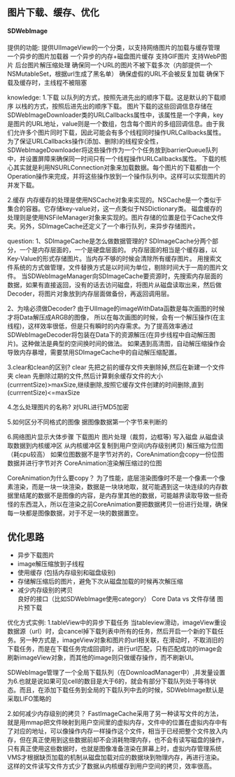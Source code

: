 ## 图片下载、缓存、优化

#### SDWebImage
提供的功能:
提供UIImageView的一个分类，以支持网络图片的加载与缓存管理
一个异步的图片加载器
一个异步的内存+磁盘图片缓存
支持GIF图片
支持WebP图片
后台图片解压缩处理
确保同一个URL的图片不被下载多次（内部提供一个NSMutableSet，根据url生成了黑名单）
确保虚假的URL不会被反复加载
确保下载及缓存时，主线程不被阻塞

knowledge:
1.下载
以队列的方式，按照先进先出的顺序下载。这是默认的下载顺序
以栈的方式，按照后进先出的顺序下载。
图片下载的这些回调信息存储在SDWebImageDownloader类的URLCallbacks属性中，该属性是一个字典，key是图片的URL地址，value则是一个数组，包含每个图片的多组回调信息。由于我们允许多个图片同时下载，因此可能会有多个线程同时操作URLCallbacks属性。为了保证URLCallbacks操作(添加、删除)的线程安全性，SDWebImageDownloader将这些操作作为一个个任务放到barrierQueue队列中，并设置屏障来确保同一时间只有一个线程操作URLCallbacks属性。
下载的核心其实就是利用NSURLConnection对象来加载数据。每个图片的下载都由一个Operation操作来完成，并将这些操作放到一个操作队列中。这样可以实现图片的并发下载。

2.缓存
内存缓存的处理是使用NSCache对象来实现的。NSCache是一个类似于集合的容器。它存储key-value对，这一点类似于NSDictionary类。
磁盘缓存的处理则是使用NSFileManager对象来实现的。图片存储的位置是位于Cache文件夹。另外，SDImageCache还定义了一个串行队列，来异步存储图片。


question:
1、SDImageCache是怎么做数据管理的?
SDImageCache分两个部分，一个是内存层面的，一个是硬盘层面的。
内存层面的相当是个缓存器，以Key-Value的形式存储图片。当内存不够的时候会清除所有缓存图片。
用搜索文件系统的方式做管理，文件替换方式是以时间为单位，剔除时间大于一周的图片文件。
当SDWebImageManager向SDImageCache要资源时，先搜索内存层面的数据，如果有直接返回，没有的话去访问磁盘，将图片从磁盘读取出来，然后做Decoder，将图片对象放到内存层面做备份，再返回调用层。


2、为啥必须做Decoder?
由于UIImage的imageWithData函数是每次画图的时候才将Data解压成ARGB的图像，
所以在每次画图的时候，会有一个解压操作(在主线程)，这样效率很低，但是只有瞬时的内存需求。为了提高效率通过SDWebImageDecoder将包装在Data下的资源解压(在异步线程中自动解压图片)。这种做法是典型的空间换时间的做法。
如果遇到高清图，自动解压缩操作会导致内存暴增，需要禁用SDImageCache中的自动解压缩配置。


3.clear和clean的区别?
clear 先把之前的缓存文件夹删除掉,然后在新建一个文件夹
clean 先删除过期的文件,然后计算剩余缓存文件的大小(currrentSize)>maxSize,继续删除,按照它缓存文件创建的时间删除,直到(currrentSize)<=maxSize


4.怎么处理图片的名称?
对URL进行MD5加密

5.如何区分不同格式的图像
据图像数据第一个字节来判断的


6.网络图片显示大体步骤
下载图片
图片处理（裁剪，边框等)
写入磁盘
从磁盘读取数据到内核缓冲区
从内核缓冲区复制到用户空间(内存级别拷贝)
解压缩为位图（耗cpu较高）
如果位图数据不是字节对齐的，CoreAnimation会copy一份位图数据并进行字节对齐
CoreAnimation渲染解压缩过的位图

CoreAnimation为什么要copy？
为了性能，底层渲染图像时不是一个像素一个像素渲染，而是一块一块渲染，数据是一块块地取，就可能遇到这一块连续的内存数据里结尾的数据不是图像的内容，是内存里其他的数据，可能越界读取导致一些奇怪的东西混入，所以在渲染之前CoreAnimation要把数据拷贝一份进行处理，确保每一块都是图像数据，对于不足一块的数据置空。


## 优化思路
* 异步下载图片
* image解压缩放到子线程
* 使用缓存 (包括内存级别和磁盘级别)
* 存储解压缩后的图片，避免下次从磁盘加载的时候再次解压缩  
* 减少内存级别的拷贝 		
良好的接口（比如SDWebImage使用category）
Core Data vs 文件存储
图片预下载


优化方式实例:
1.tableView中的异步下载任务
当tableview滑动，imageView重设数据源（url）时，会cancel掉下载列表中所有的任务，然后开启一个新的下载任务。另一种方式是，imageView对象和图片的url相关联，在滑动时，不取消旧的下载任务，而是在下载任务完成回调时，进行url匹配，只有匹配成功的image会刷新imageView对象，而其他的image则只做缓存操作，而不刷新UI。

SDWebImage管理了一个全局下载队列（在DownloadManager中）,并发量设置为6.也就是说如果可见cell的数目是大于6的，就会有部分下载队列处于等待状态。而且，在添加下载任务到全局的下载队列中去的时候，SDWebImage默认是采取LIFO策略的


2.如何减少内存级别的拷贝？
FastImageCache采用了另一种读写文件的方法，就是用mmap把文件映射到用户空间里的虚拟内存，文件中的位置在虚拟内存中有了对应的地址，可以像操作内存一样操作这个文件，相当于已经把整个文件放入内存，但在真正使用到这些数据前却不会消耗物理内存，也不会有读写磁盘的操作，只有真正使用这些数据时，也就是图像准备渲染在屏幕上时，虚拟内存管理系统VMS才根据缺页加载的机制从磁盘加载对应的数据块到物理内存，再进行渲染。这样的文件读写文件方式少了数据从内核缓存到用户空间的拷贝，效率很高。

